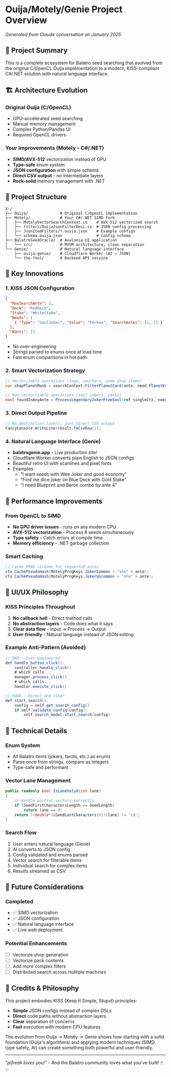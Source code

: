 # Ouija/Motely/Genie Project Overview
*Generated from Claude conversation on January 2025*

## 🎯 Project Summary

This is a complete ecosystem for Balatro seed searching that evolved from the original C/OpenCL Ouija implementation to a modern, KISS-compliant C#/.NET solution with natural language interface.

## 🏗️ Architecture Evolution

### Original Ouija (C/OpenCL)
- GPU-accelerated seed searching
- Manual memory management
- Complex Python/Pandas UI
- Required OpenCL drivers

### Your Improvements (Motely - C#/.NET)
- **SIMD/AVX-512** vectorization instead of GPU
- **Type-safe** enum system
- **JSON configuration** with simple schema
- **Direct CSV output** - no intermediate layers
- **Rock-solid** memory management with .NET

## 📁 Project Structure

```
X:/
├── Ouija/              # Original C/OpenCL implementation
├── Motely/             # Your C#/.NET SIMD fork
│   ├── MotelyVectorSearchContext.cs    # AVX-512 vectorized search
│   ├── filters/OuijaJsonFilterDesc.cs  # JSON config processing
│   ├── JsonItemFilters/*.ouija.json    # Example configs
│   └── schema.ouija.json               # Config schema
├── BalatroSeedOracle/  # Avalonia UI application
│   └── src/            # MVVM architecture, clean separation
└── Genie/              # Natural language interface
    ├── ouija-genie/    # Cloudflare Worker (AI → JSON)
    └── the-fool/       # Backend API service

```

## 🚀 Key Innovations

### 1. **KISS JSON Configuration**
```json
{
  "MaxSearchAnte": 2,
  "Deck": "RedDeck", 
  "Stake": "WhiteStake",
  "Needs": [
    { "Type": "SoulJoker", "Value": "Perkeo", "SearchAntes": [1, 2] }
  ],
  "Wants": []
}
```
- No over-engineering
- Strings parsed to enums once at load time
- Fast enum comparisons in hot path

### 2. **Smart Vectorization Strategy**
```csharp
// Vectorizable operations (tags, vouchers, some shop items)
var shopPlanetMask = searchContext.FilterPlanetCard(ante, need.PlanetEnum.Value, MotelyPrngKeys.Shop);

// Non-vectorizable operations (soul jokers, packs)
bool foundInAnyAnte = ProcessLegendaryJokerFromSoul(ref singleCtx, need.JokerEnum.Value, ante);
```

### 3. **Direct Output Pipeline**
```csharp
// No abstraction layers, just direct CSV output
FancyConsole.WriteLine(result.ToCsvRow());
```

### 4. **Natural Language Interface (Genie)**
- **balatrogenie.app** - Live production site!
- Cloudflare Worker converts plain English to JSON configs
- Beautiful retro UI with scanlines and pixel fonts
- Examples:
  - "I want seeds with Wee Joker and good economy"
  - "Find me dice joker on Blue Deck with Gold Stake"
  - "I need Blueprint and Baron combo by ante 4"

## 💪 Performance Improvements

### From OpenCL to SIMD
- **No GPU driver issues** - runs on any modern CPU
- **AVX-512 vectorization** - Process 8 seeds simultaneously
- **Type safety** - Catch errors at compile time
- **Memory efficiency** - .NET garbage collection

### Smart Caching
```csharp
// Cache PRNG streams for requested antes
ctx.CachePseudoHash(MotelyPrngKeys.JokerCommon + "sho" + ante);
ctx.CachePseudoHash(MotelyPrngKeys.JokerUncommon + "sho" + ante);
```

## 🎨 UI/UX Philosophy

### KISS Principles Throughout
1. **No callback hell** - Direct method calls
2. **No abstraction layers** - Code does what it says
3. **Clear data flow** - Input → Process → Output
4. **User-friendly** - Natural language instead of JSON editing

### Example Anti-Pattern (Avoided)
```csharp
// BAD - Over-engineered
def handle_button_click():
    controller.handle_click()
    # which calls...
    manager.process_click()
    # which calls...
    handler.execute_click()

// GOOD - Direct and clear
def start_search():
    config = self.get_search_config()
    if self.validate_config(config):
        self.search_model.start_search(config)
```

## 🔧 Technical Details

### Enum System
- All Balatro items (jokers, tarots, etc.) as enums
- Parse once from strings, compare as integers
- Type-safe and performant

### Vector Lane Management
```csharp
public readonly bool IsLaneValid(int lane)
{
    // Handle partial vectors correctly
    if (SeedFirstCharactersLength == SeedLength)
        return lane == 0;
    return ((double*)&SeedLastCharacters[0])[lane] != '\0';
}
```

### Search Flow
1. User enters natural language (Genie)
2. AI converts to JSON config
3. Config validated and enums parsed
4. Vector search for filterable items
5. Individual search for complex items
6. Results streamed as CSV

## 🎯 Future Considerations

### Completed
- ✅ SIMD vectorization
- ✅ JSON configuration
- ✅ Natural language interface
- ✅ Live web deployment

### Potential Enhancements
- [ ] Vectorize shop generation
- [ ] Vectorize pack contents
- [ ] Add more complex filters
- [ ] Distributed search across multiple machines

## 🙏 Credits & Philosophy

This project embodies KISS (Keep It Simple, Stupid) principles:
- **Simple** JSON configs instead of complex DSLs
- **Direct** code paths without abstraction layers
- **Clear** separation of concerns
- **Fast** execution with modern CPU features

The evolution from Ouija → Motely → Genie shows how starting with a solid foundation (Ouija's algorithms) and applying modern techniques (SIMD, type safety, AI) can create something both powerful and user-friendly.

---

*"pifreak loves you!"* - And the Balatro community loves what you've built! 🃏✨
